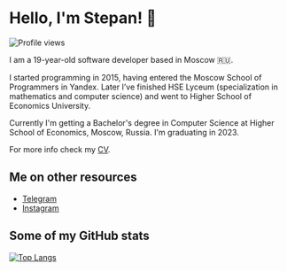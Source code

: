 # Hello, I'm Stepan! 👋

![Profile views](https://gpvc.arturio.dev/sd-denisoff)

I am a 19-year-old software developer based in Moscow 🇷🇺.

I started programming in 2015, having entered the Moscow School of Programmers in Yandex. Later I’ve finished HSE Lyceum (specialization in mathematics and computer science) and went to Higher School of Economics University.

Currently I'm getting a Bachelor's degree in Computer Science at Higher School of Economics, Moscow, Russia. I'm graduating in 2023.

For more info check my [CV](https://github.com/sd-denisoff/sd-denisoff/blob/master/CV%20Денисов.pdf).

## Me on other resources
- [Telegram](https://t.me/sd_denisoff)
- [Instagram](https://www.instagram.com/sd.denisoff)

## Some of my GitHub stats

[![Top Langs](https://github-readme-stats-axpwmfcg3.vercel.app/api/top-langs/?username=sd-denisoff&layout=compact)](https://github.com/sd-denisoff/github-readme-stats)
